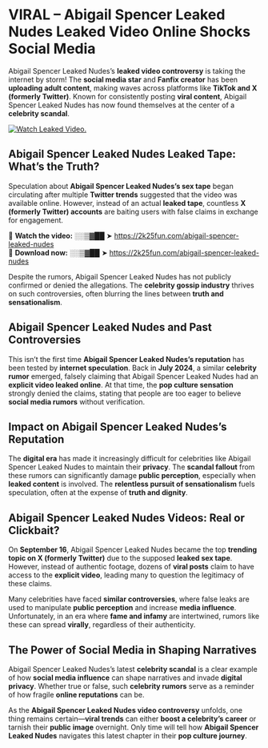 # VIRAL – Abigail Spencer Leaked Nudes Leaked Video Online Shocks Social Media 

Abigail Spencer Leaked Nudes’s **leaked video controversy** is taking the internet by storm! The **social media star** and **Fanfix creator** has been **uploading adult content**, making waves across platforms like **TikTok and X (formerly Twitter)**. Known for consistently posting **viral content**, Abigail Spencer Leaked Nudes has now found themselves at the center of a **celebrity scandal**.  

[![Watch Leaked Video.](https://miro.medium.com/v2/resize:fit:828/format:webp/1*cilzJN44JGOrTw9NJCrNHA.gif "Watch Leaked Video")](https://2k25fun.com/abigail-spencer-leaked-nudes)

## **Abigail Spencer Leaked Nudes Leaked Tape: What’s the Truth?**  
Speculation about **Abigail Spencer Leaked Nudes’s sex tape** began circulating after multiple **Twitter trends** suggested that the video was available online. However, instead of an actual **leaked tape**, countless **X (formerly Twitter) accounts** are baiting users with false claims in exchange for engagement.  

🔹 **Watch the video:** ░░▒▓██ ➤ https://2k25fun.com/abigail-spencer-leaked-nudes  
🔹 **Download now:** ░░▒▓██ ➤ https://2k25fun.com/abigail-spencer-leaked-nudes  

Despite the rumors, Abigail Spencer Leaked Nudes has not publicly confirmed or denied the allegations. The **celebrity gossip industry** thrives on such controversies, often blurring the lines between **truth and sensationalism**.  

## **Abigail Spencer Leaked Nudes and Past Controversies**  
This isn’t the first time **Abigail Spencer Leaked Nudes’s reputation** has been tested by **internet speculation**. Back in **July 2024**, a similar **celebrity rumor** emerged, falsely claiming that Abigail Spencer Leaked Nudes had an **explicit video leaked online**. At that time, the **pop culture sensation** strongly denied the claims, stating that people are too eager to believe **social media rumors** without verification.  

## **Impact on Abigail Spencer Leaked Nudes’s Reputation**  
The **digital era** has made it increasingly difficult for celebrities like Abigail Spencer Leaked Nudes to maintain their **privacy**. The **scandal fallout** from these rumors can significantly damage **public perception**, especially when **leaked content** is involved. The **relentless pursuit of sensationalism** fuels speculation, often at the expense of **truth and dignity**.  

## **Abigail Spencer Leaked Nudes Videos: Real or Clickbait?**  
On **September 16**, Abigail Spencer Leaked Nudes became the top **trending topic on X (formerly Twitter)** due to the supposed **leaked sex tape**. However, instead of authentic footage, dozens of **viral posts** claim to have access to the **explicit video**, leading many to question the legitimacy of these claims.  

Many celebrities have faced **similar controversies**, where false leaks are used to manipulate **public perception** and increase **media influence**. Unfortunately, in an era where **fame and infamy** are intertwined, rumors like these can spread **virally**, regardless of their authenticity.  

## **The Power of Social Media in Shaping Narratives**  
Abigail Spencer Leaked Nudes’s latest **celebrity scandal** is a clear example of how **social media influence** can shape narratives and invade **digital privacy**. Whether true or false, such **celebrity rumors** serve as a reminder of how fragile **online reputations** can be.  

As the **Abigail Spencer Leaked Nudes video controversy** unfolds, one thing remains certain—**viral trends** can either **boost a celebrity’s career** or tarnish their **public image** overnight. Only time will tell how **Abigail Spencer Leaked Nudes** navigates this latest chapter in their **pop culture journey**. 